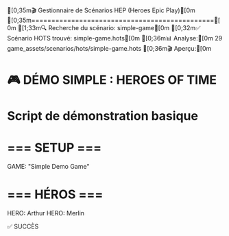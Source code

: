 [0;35m🎬 Gestionnaire de Scénarios HEP (Heroes Epic Play)[0m
[0;35m==============================================[0m
[1;33m🔍 Recherche du scénario: simple-game[0m
[0;32m✅ Scénario HOTS trouvé: simple-game.hots[0m
[0;36m📊 Analyse:[0m
      29 game_assets/scenarios/hots/simple-game.hots
[0;36m🎬 Aperçu:[0m
# 🎮 DÉMO SIMPLE : HEROES OF TIME
# Script de démonstration basique

# === SETUP ===
GAME: "Simple Demo Game"

# === HÉROS ===
HERO: Arthur
HERO: Merlin


✅ SUCCÈS
